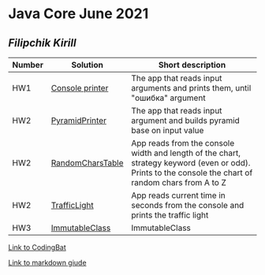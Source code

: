 # Java Core June 2021

## *Filipchik Kirill*

| Number | Solution  | Short description
| --- | --- | --- |
| HW1 | [Console printer](https://github.com/NikolaevArtem/Java_Core_June_2021/tree/feature/KirillFilipchik/src/main/java/homework_1) | The app that reads input arguments and prints them, until "ошибка" argument |
| HW2 | [PyramidPrinter](https://github.com/NikolaevArtem/Java_Core_June_2021/tree/feature/KirillFilipchik/src/main/java/homework_2/pyramid_printer) | The app that reads input argument and builds pyramid base on input value |
| HW2 | [RandomCharsTable](https://github.com/NikolaevArtem/Java_Core_June_2021/tree/feature/KirillFilipchik/src/main/java/homework_2/random_chars_table) | App reads from the console width and length of the chart, strategy keyword (even or odd). Prints to the console the chart of random chars from A to Z |
| HW2 | [TrafficLight](https://github.com/NikolaevArtem/Java_Core_June_2021/tree/feature/KirillFilipchik/src/main/java/homework_2/traffic_light) | App reads current time in seconds from the console and prints the traffic light|
| HW3 | [ImmutableClass](https://github.com/NikolaevArtem/Java_Core_June_2021/tree/feature/KirillFilipchik/src/main/java/homework_3) | ImmutableClass |


[Link to CodingBat](https://codingbat.com/done?user=parallaksik@gmail.com&tag=9517187513)

[Link to markdown giude](https://github.com/adam-p/markdown-here/wiki/Markdown-Cheatsheet)
